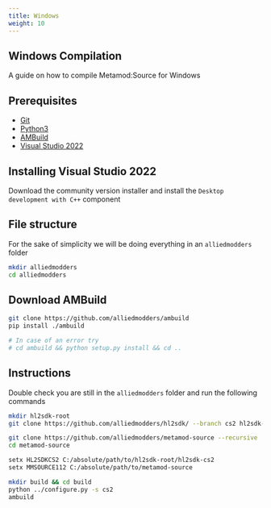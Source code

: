 ```yaml
---
title: Windows
weight: 10
---
```


## Windows Compilation

A guide on how to compile Metamod:Source for Windows

## Prerequisites
- [Git](https://git-scm.com/downloads)
- [Python3](https://www.python.org/downloads)
- [AMBuild](https://wiki.alliedmods.net/AMBuild)
- [Visual Studio 2022](https://visualstudio.microsoft.com/downloads/)

## Installing Visual Studio 2022

Download the community version installer and install the `Desktop development with C++` component

## File structure

For the sake of simplicity we will be doing everything in an `alliedmodders` folder

```bash
mkdir alliedmodders
cd alliedmodders
```

## Download AMBuild
```bash
git clone https://github.com/alliedmodders/ambuild
pip install ./ambuild

# In case of an error try
# cd ambuild && python setup.py install && cd ..
```

## Instructions

Double check you are still in the `alliedmodders` folder and run the following commands

```bash
mkdir hl2sdk-root
git clone https://github.com/alliedmodders/hl2sdk/ --branch cs2 hl2sdk-root/hl2sdk-cs2

git clone https://github.com/alliedmodders/metamod-source --recursive
cd metamod-source

setx HL2SDKCS2 C:/absolute/path/to/hl2sdk-root/hl2sdk-cs2
setx MMSOURCE112 C:/absolute/path/to/metamod-source

mkdir build && cd build
python ../configure.py -s cs2
ambuild
```
